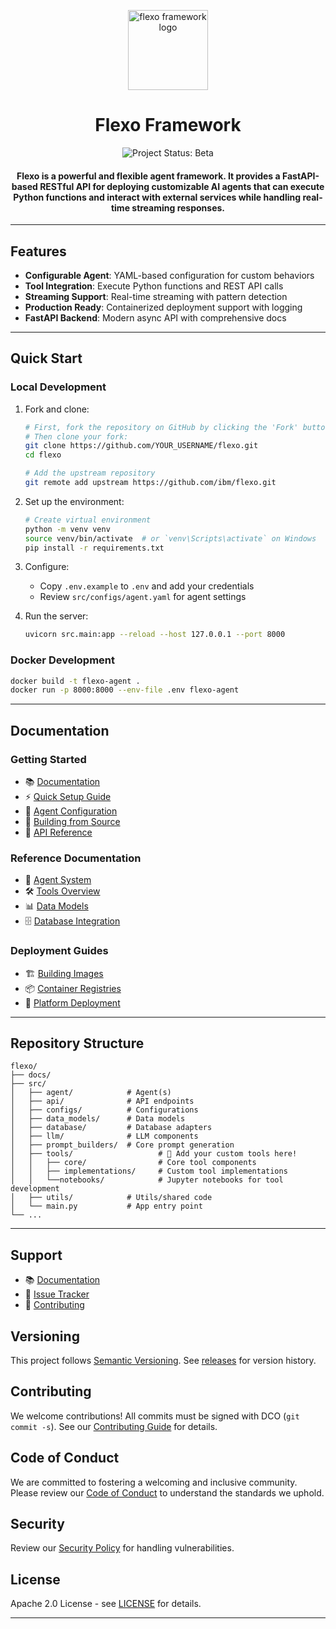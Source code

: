 <p align="center">
    <img alt="flexo framework logo" src="/docs/marmot.png" height="128">
    <h1 align="center">Flexo Framework</h1>
</p>

<p align="center">
  <img align="cener" alt="Project Status: Beta" src="https://img.shields.io/badge/Status-Beta-yellow">

  <h4 align="center">Flexo is a powerful and flexible agent framework. It provides a FastAPI-based RESTful API for deploying customizable AI agents that can execute Python functions and interact with external services while handling real-time streaming responses.</h4>
</p>

---

## Features
- **Configurable Agent**: YAML-based configuration for custom behaviors
- **Tool Integration**: Execute Python functions and REST API calls
- **Streaming Support**: Real-time streaming with pattern detection
- **Production Ready**: Containerized deployment support with logging
- **FastAPI Backend**: Modern async API with comprehensive docs

---

## Quick Start

### Local Development

1. Fork and clone:
   ```bash
   # First, fork the repository on GitHub by clicking the 'Fork' button
   # Then clone your fork:
   git clone https://github.com/YOUR_USERNAME/flexo.git
   cd flexo

   # Add the upstream repository
   git remote add upstream https://github.com/ibm/flexo.git
   ```

2. Set up the environment:
   ```bash
   # Create virtual environment
   python -m venv venv
   source venv/bin/activate  # or `venv\Scripts\activate` on Windows
   pip install -r requirements.txt
   ```

3. Configure:
   - Copy `.env.example` to `.env` and add your credentials
   - Review `src/configs/agent.yaml` for agent settings

4. Run the server:
   ```bash
   uvicorn src.main:app --reload --host 127.0.0.1 --port 8000
   ```

### Docker Development
```bash
docker build -t flexo-agent .
docker run -p 8000:8000 --env-file .env flexo-agent
```

---

## Documentation

### Getting Started
- 📚 [Documentation](https://ibm.github.io/flexo/)
- ⚡ [Quick Setup Guide](https://ibm.github.io/flexo/getting-started/)
- 🔧 [Agent Configuration](https://ibm.github.io/flexo/agent-configuration/)
- 📖 [Building from Source](https://ibm.github.io/flexo/deployment/overview/)
- 🚀 [API Reference](https://ibm.github.io/flexo/api/)

### Reference Documentation
- 🤖 [Agent System](https://ibm.github.io/flexo/reference/agent/)
- 🛠️ [Tools Overview](https://ibm.github.io/flexo/reference/tools/)
- 📊 [Data Models](https://ibm.github.io/flexo/reference/data_models/)
- 🗄️ [Database Integration](https://ibm.github.io/flexo/reference/database/)

### Deployment Guides
- 🏗️ [Building Images](https://ibm.github.io/flexo/deployment/building-image/)
- 📦 [Container Registries](https://ibm.github.io/flexo/deployment/registries/overview/)
- 🚀 [Platform Deployment](https://ibm.github.io/flexo/deployment/platforms/overview/)

---

## Repository Structure
```
flexo/
├── docs/
├── src/
│   ├── agent/            # Agent(s)
│   ├── api/              # API endpoints
│   ├── configs/          # Configurations
│   ├── data_models/      # Data models
│   ├── database/         # Database adapters
│   ├── llm/              # LLM components
│   ├── prompt_builders/  # Core prompt generation
│   ├── tools/                   # 🔧 Add your custom tools here!
│   │   ├── core/                # Core tool components
│   │   ├── implementations/     # Custom tool implementations
│   │   └──notebooks/            # Jupyter notebooks for tool development
│   ├── utils/            # Utils/shared code
│   └── main.py           # App entry point
└── ...
```

---

## Support
- 📚 [Documentation](https://ibm.github.io/flexo/)
- 🐛 [Issue Tracker](../../issues)
- 🤝 [Contributing](CONTRIBUTING.md)

## Versioning
This project follows [Semantic Versioning](https://semver.org/). See [releases](../../releases) for version history.

## Contributing
We welcome contributions! All commits must be signed with DCO (`git commit -s`). See our [Contributing Guide](CONTRIBUTING.md) for details.

## Code of Conduct
We are committed to fostering a welcoming and inclusive community. Please review our [Code of Conduct](CODE_OF_CONDUCT.md) to understand the standards we uphold.

## Security
Review our [Security Policy](SECURITY.md) for handling vulnerabilities.

## License
Apache 2.0 License - see [LICENSE](LICENSE) for details.

---
